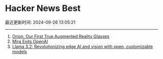 # Hacker News Best

最近更新时间: 2024-09-26 13:05:21

--- 
1. [Orion, Our First True Augmented Reality Glasses](https://about.fb.com/news/2024/09/introducing-orion-our-first-true-augmented-reality-glasses/) 
2. [Mira Exits OpenAI](https://twitter.com/miramurati/status/1839025700009030027) 
3. [Llama 3.2: Revolutionizing edge AI and vision with open, customizable models](https://ai.meta.com/blog/llama-3-2-connect-2024-vision-edge-mobile-devices/?_fb_noscript=1) 
